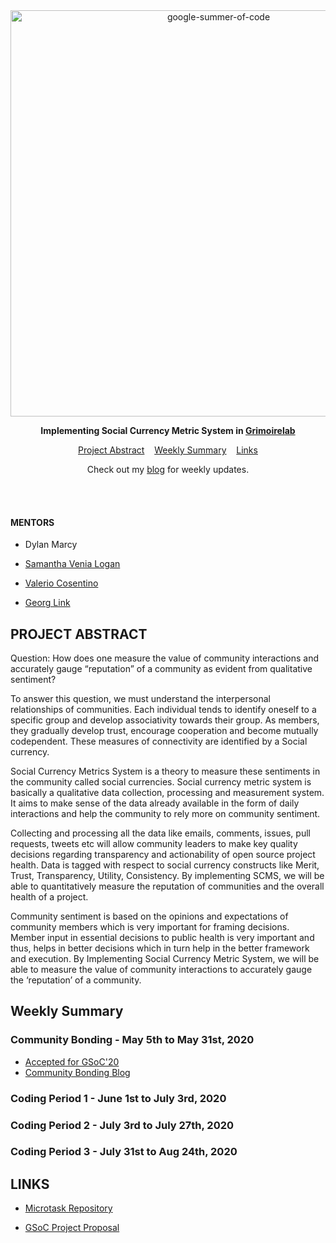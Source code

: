 <div align="center">
    <a href="https://summerofcode.withgoogle.com/projects/#4527640054071296"><img src="https://i.imgur.com/JzXCPeO.png" width="650" alt="google-summer-of-code"></a>
    <br>
    <b> 
    <p>
    Implementing Social Currency Metric System in <a href="https://github.com/chaoss/grimoirelab">Grimoirelab</a>
    </p>
    </b>
</div>

<p align="center">
	<a href="#project-abstract">Project Abstract</a>&nbsp;&nbsp;&nbsp;
    <a href="#weekly-summary">Weekly Summary</a>&nbsp;&nbsp;&nbsp;
    <a href="#links">Links</a>
</p>

<p align="center">
	Check out my <a href="https://medium.com/@guptaria">blog</a> for weekly updates.
</p>
<br>

<br>

#### MENTORS

* Dylan Marcy

* [Samantha Venia Logan](https://github.com/samanthavenialogan)

* [Valerio ​ Cosentino](https://github.com/valeriocos)

* [Georg Link](https://github.com/GeorgLink)

## PROJECT ABSTRACT

Question: How does one measure the value of community interactions and accurately gauge “reputation” of a community as evident from qualitative sentiment?

To answer this question, we must understand the interpersonal relationships of communities. Each individual tends to identify oneself to a specific group and develop associativity towards their group. As members, they gradually develop trust, encourage cooperation and become mutually codependent. These measures of connectivity are identified by a Social currency. 

Social Currency Metrics System is a theory to measure these sentiments in the community called social currencies. Social currency metric system is basically a qualitative data collection, processing and measurement system. It aims to make sense of the data already available in the form of daily interactions and help the community to rely more on community sentiment. 

Collecting and processing all the data like emails, comments, issues, pull requests, tweets etc will allow community leaders to make key quality decisions regarding transparency and actionability of open source project health. Data is tagged with respect to social currency constructs like Merit, Trust, Transparency, Utility, Consistency. By implementing SCMS, we will be able to quantitatively measure the reputation of communities and the overall health of a project.

Community sentiment is based on the opinions and expectations of community members which is very important for framing decisions. Member input in essential decisions to public health is very important and thus, helps in better decisions which in turn help in the better framework and execution. By Implementing Social Currency Metric System, we will be able to measure the value of community interactions to accurately gauge the ‘reputation’ of a community.


## Weekly Summary

### Community Bonding - May 5th to May 31st, 2020

* [Accepted for GSoC'20](https://medium.com/@guptaria/my-journey-of-gsoc20-begins-268ff97c2954)
* [Community Bonding Blog](https://medium.com/@guptaria/community-bonding-gsoc20-11cb3a936a18)

### Coding Period 1 - June 1st to July 3rd, 2020

### Coding Period 2 - July 3rd to July 27th, 2020

### Coding Period 3 - July 31st to Aug 24th, 2020

## LINKS

* [Microtask Repository](https://github.com/ria18405/Microtasks)

* [GSoC Project Proposal](https://drive.google.com/file/d/1JeiF_Pl1XizEWbh0Lz-7w3g0HIoAOFor/view?usp=sharing)
